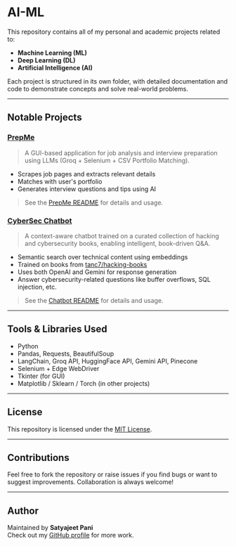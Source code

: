 # AI-ML

This repository contains all of my personal and academic projects related to:

- **Machine Learning (ML)**
- **Deep Learning (DL)**
- **Artificial Intelligence (AI)**

Each project is structured in its own folder, with detailed documentation and code to demonstrate concepts and solve real-world problems.

---
## Notable Projects

### [PrepMe](./PrepMe)
> A GUI-based application for job analysis and interview preparation using LLMs (Groq + Selenium + CSV Portfolio Matching).

- Scrapes job pages and extracts relevant details
- Matches with user's portfolio
- Generates interview questions and tips using AI

> See the [PrepMe README](./PrepMe/PrepMe.md) for details and usage.

### [CyberSec Chatbot](./Chatbot)

> A context-aware chatbot trained on a curated collection of hacking and cybersecurity books, enabling intelligent, book-driven Q&A.

- Semantic search over technical content using embeddings
- Trained on books from [tanc7/hacking-books](https://github.com/tanc7/hacking-books)
- Uses both OpenAI and Gemini for response generation
- Answer cybersecurity-related questions like buffer overflows, SQL injection, etc.

> See the [Chatbot README](./Chatbot/chatbot.md) for details and usage.

---

## Tools & Libraries Used

- Python
- Pandas, Requests, BeautifulSoup
- LangChain, Groq API, HuggingFace API, Gemini API, Pinecone
- Selenium + Edge WebDriver
- Tkinter (for GUI)
- Matplotlib / Sklearn / Torch (in other projects)

---

## License

This repository is licensed under the [MIT License](LICENSE).

---

## Contributions

Feel free to fork the repository or raise issues if you find bugs or want to suggest improvements. Collaboration is always welcome!

---

## Author

Maintained by **Satyajeet Pani**  
Check out my [GitHub profile](https://github.com/Satyajeet-Pani) for more work.
